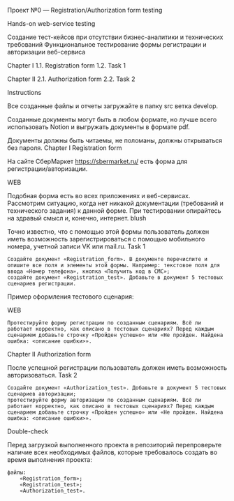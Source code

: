 Проект №0 — Registration/Authorization form testing

Hands-on web-service testing

Создание тест-кейсов при отсутствии бизнес-аналитики и технических требований
Функциональное тестирование формы регистрации и авторизации веб-сервиса

Chapter I
1.1. Registration form 1.2. Task 1

Chapter II
2.1. Authorization form 2.2. Task 2

Instructions

Все созданные файлы и отчеты загружайте в папку src ветка develop.

Созданные документы могут быть в любом формате, но лучше всего использовать Notion и выгружать документы в формате pdf.

Документы должны быть читаемы, не поломаны, должны открываться без пароля.
Chapter I
Registration form

На сайте СберМаркет https://sbermarket.ru/ есть форма для регистрации/авторизации.

WEB

Подобная форма есть во всех приложениях и веб-сервисах. Рассмотрим ситуацию, когда нет никакой документации (требований и технического задания) к данной форме. При тестировании опирайтесь на здравый смысл и, конечно, интернет. blush

Точно известно, что с помощью этой формы пользователь должен иметь возможность зарегистрироваться с помощью мобильного номера, учетной записи VK или mail.ru.
Task 1

    Создайте документ «Registration_form». В документе перечислите и опишите все поля и элементы этой формы. Например: текстовое поля для ввода «Номер телефона», кнопка «Получить код в СМС»;
    создайте документ «Registration_test». Добавьте в документ 5 тестовых сценариев регистрации.

Пример оформления тестового сценария:

WEB

    Протестируйте форму регистрации по созданным сценариям. Всё ли работает корректно, как описано в тестовых сценариях? Перед каждым сценарием добавьте строчку «Пройден успешно» или «Не пройден. Найдена ошибка: <описание ошибки>».

Chapter II
Authorization form

После успешной регистрации пользователь должен иметь возможность авторизоваться.
Task 2

    Создайте документ «Authorization_test». Добавьте в документ 5 тестовых сценариев авторизации;
    протестируйте форму авторизации по созданным сценариям. Всё ли работает корректно, как описано в тестовых сценариях? Перед каждым сценарием добавьте строчку «Пройден успешно» или «Не пройден. Найдена ошибка: <описание ошибки>».

Double-check

Перед загрузкой выполненного проекта в репозиторий перепроверьте наличие всех необходимых файлов, которые требовалось создать во время выполнения проекта:

    файлы:
        «Registration_form»;
        «Registration_test»;
        «Authorization_test».
 
